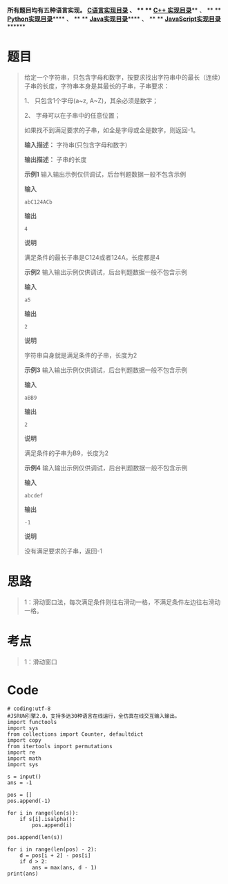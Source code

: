 **所有题目均有五种语言实现。
**[C语言实现目录](https://renjie.blog.csdn.net/article/details/129190260
"C语言实现目录")** 、 ** ** **[C++
实现目录](https://blog.csdn.net/misayaaaaa/category_12036814.html "C++
实现目录")****** 、 ** **
**[Python实现目录](https://blog.csdn.net/misayaaaaa/category_12111005.html
"Python实现目录")****** 、 ** **
**[Java实现目录](https://blog.csdn.net/misayaaaaa/category_12111006.html
"Java实现目录")****** 、 ** **
**[JavaScript实现目录](https://blog.csdn.net/misayaaaaa/category_12199270.html
"JavaScript实现目录")********

# 题目

> 给定一个字符串，只包含字母和数字，按要求找出字符串中的最长（连续）子串的长度，字符串本身是其最长的子串，子串要求：
>
> 1、 只包含1个字母(a~z, A~Z)，其余必须是数字；
>
> 2、 字母可以在子串中的任意位置；
>
> 如果找不到满足要求的子串，如全是字母或全是数字，则返回-1。
>
> **输入描述：** 字符串(只包含字母和数字)
>
> **输出描述：** 子串的长度
>
> **示例1** 输入输出示例仅供调试，后台判题数据一般不包含示例
>
> **输入**
>
> `abC124ACb`
>
> **输出**
>
> `4`
>
> **说明**
>
> 满足条件的最长子串是C124或者124A，长度都是4
>
> **示例2** 输入输出示例仅供调试，后台判题数据一般不包含示例
>
> **输入**
>
> `a5`
>
> **输出**
>
> `2`
>
> **说明**
>
> 字符串自身就是满足条件的子串，长度为2
>
> **示例3** 输入输出示例仅供调试，后台判题数据一般不包含示例
>
> **输入**
>
> `aBB9`
>
> **输出**
>
> `2`
>
> **说明**
>
> 满足条件的子串为B9，长度为2
>
> **示例4** 输入输出示例仅供调试，后台判题数据一般不包含示例
>
> **输入**
>
> `abcdef`
>
> **输出**
>
> `-1`
>
> **说明**
>
> 没有满足要求的子串，返回-1

# 思路

> 1：滑动窗口法，每次满足条件则往右滑动一格，不满足条件左边往右滑动一格。

# 考点

> 1：滑动窗口

# Code

    
    
    # coding:utf-8
    #JSRUN引擎2.0，支持多达30种语言在线运行，全仿真在线交互输入输出。 
    import functools
    import sys
    from collections import Counter, defaultdict
    import copy
    from itertools import permutations
    import re
    import math
    import sys
    
    s = input()
    ans = -1
    
    pos = []
    pos.append(-1)
    
    for i in range(len(s)):
        if s[i].isalpha():
            pos.append(i)
    
    pos.append(len(s))
    
    for i in range(len(pos) - 2):
        d = pos[i + 2] - pos[i]
        if d > 2:
            ans = max(ans, d - 1)
    print(ans)
    

